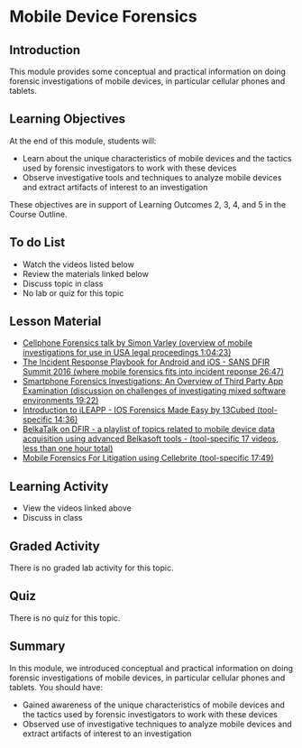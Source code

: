 # Mobile Device Forensics

## Introduction
This module provides some conceptual and practical information on doing forensic investigations of mobile devices, in particular cellular phones and tablets.

## Learning Objectives
At the end of this module, students will:
   * Learn about the unique characteristics of mobile devices and the tactics used by forensic investigators to work with these devices
   * Observe investigative tools and techniques to analyze mobile devices and extract artifacts of interest to an investigation

These objectives are in support of Learning Outcomes 2, 3, 4, and 5 in the Course Outline.

## To do List
   * Watch the videos listed below
   * Review the materials linked below
   * Discuss topic in class
   * No lab or quiz for this topic

## Lesson Material
   * [Cellphone Forensics talk by Simon Varley (overview of mobile investigations for use in USA legal proceedings 1:04:23)](https://www.youtube.com/watch?v=ftk_5bjpDu0&ab_channel=TheTASAGroup%2CInc)
   * [The Incident Response Playbook for Android and iOS - SANS DFIR Summit 2016 (where mobile forensics fits into incident reponse 26:47)](https://www.youtube.com/watch?v=X6cNhyaWHe8&ab_channel=SANSDigitalForensicsandIncidentResponse)
   * [Smartphone Forensics Investigations: An Overview of Third Party App Examination (discussion on challenges of investigating mixed software environments 19:22)](https://www.youtube.com/watch?v=5MJ2Iyot5Uw&ab_channel=SANSDigitalForensicsandIncidentResponse)
   * [Introduction to iLEAPP - IOS Forensics Made Easy by 13Cubed (tool-specific 14:36)](https://www.youtube.com/watch?v=fEYV5vVAdu4&ab_channel=13Cubed)
   * [BelkaTalk on DFIR - a playlist of topics related to mobile device data acquisition using advanced Belkasoft tools - (tool-specific 17 videos, less than one hour total)](https://www.youtube.com/playlist?list=PLg-nYW4ied-v61gJ8cLmmp3XZk5dpJIP5)
   * [Mobile Forensics For Litigation using Cellebrite (tool-specific 17:49)](https://www.youtube.com/watch?v=MQGSuHkfsdc&ab_channel=CyberSecurityFrontline)

## Learning Activity
   * View the videos linked above
   * Discuss in class

## Graded Activity
There is no graded lab activity for this topic.

## Quiz

There is no quiz for this topic.

## Summary
In this module, we introduced conceptual and practical information on doing forensic investigations of mobile devices, in particular cellular phones and tablets.
You should have:
   * Gained awareness of the unique characteristics of mobile devices and the tactics used by forensic investigators to work with these devices
   * Observed use of investigative techniques to analyze mobile devices and extract artifacts of interest to an investigation

